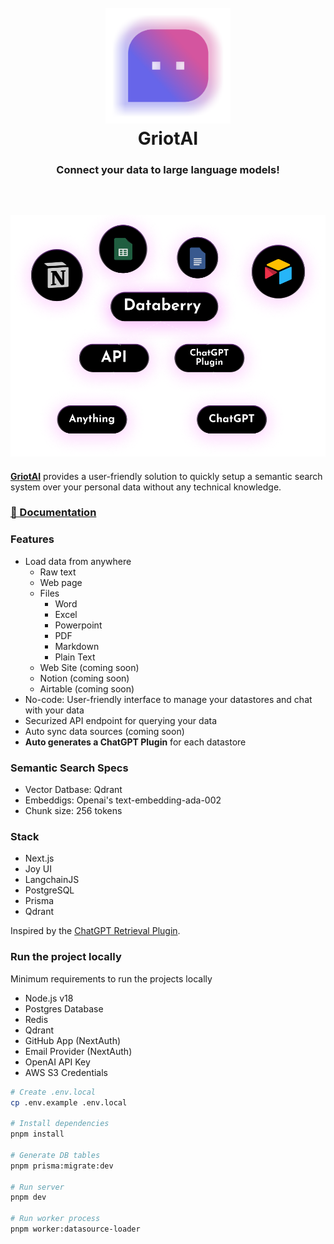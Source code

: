 <h1 align="center" style="font-weight: bold">
  <br>
  <a href="https://griotai.kasetolabs.xyz"><img src="public/databerry-logo-icon.png" alt="WebTorrent" width="200"></a>
  <br>
  GriotAI
  <br>
    <h3 align="center">Connect your data to large language models!</h3>
  <br>
  
</h1>

<!-- <h4 align="center">The no-code platform for semantic search and retrieval of personal or organizational documents.</h4> -->

<h2 align="center">
<img src="public/features.png" alt="WebTorrent" width="700" style="max-width: 100%;">
</h2>

**[GriotAI](https://griotai.kasetolabs.xyz)** provides a user-friendly solution to quickly setup a semantic search system over your personal data without any technical knowledge.

### [📄 Documentation](https://docs.databerry.ai/)

### Features

- Load data from anywhere
  - Raw text
  - Web page
  - Files
    - Word
    - Excel
    - Powerpoint
    - PDF
    - Markdown
    - Plain Text
  - Web Site (coming soon)
  - Notion (coming soon)
  - Airtable (coming soon)
- No-code: User-friendly interface to manage your datastores and chat with your data
- Securized API endpoint for querying your data
- Auto sync data sources (coming soon)
- **Auto generates a ChatGPT Plugin** for each datastore

### Semantic Search Specs

- Vector Datbase: Qdrant
- Embeddigs: Openai's text-embedding-ada-002
- Chunk size: 256 tokens

### Stack

- Next.js
- Joy UI
- LangchainJS
- PostgreSQL
- Prisma
- Qdrant

Inspired by the [ChatGPT Retrieval Plugin](https://github.com/openai/chatgpt-retrieval-plugin).

### Run the project locally

Minimum requirements to run the projects locally

- Node.js v18
- Postgres Database
- Redis
- Qdrant
- GitHub App (NextAuth)
- Email Provider (NextAuth)
- OpenAI API Key
- AWS S3 Credentials

```bash
# Create .env.local
cp .env.example .env.local

# Install dependencies
pnpm install

# Generate DB tables
pnpm prisma:migrate:dev

# Run server
pnpm dev

# Run worker process
pnpm worker:datasource-loader
```
